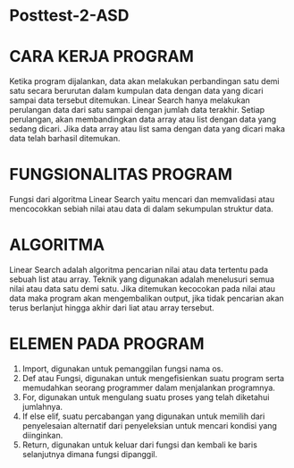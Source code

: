 # Posttest-2-ASD

# CARA KERJA PROGRAM
Ketika program dijalankan, data akan melakukan perbandingan satu demi satu secara berurutan dalam kumpulan data dengan data yang dicari sampai data tersebut ditemukan. Linear Search hanya melakukan perulangan data dari satu sampai dengan jumlah data terakhir. Setiap perulangan, akan membandingkan data array atau list dengan data yang sedang dicari. Jika data array atau list sama dengan data yang dicari maka data telah barhasil ditemukan.  

# FUNGSIONALITAS PROGRAM
Fungsi dari algoritma Linear Search yaitu mencari dan memvalidasi atau mencocokkan sebiah nilai atau data di dalam sekumpulan struktur data.

# ALGORITMA
Linear Search adalah algoritma pencarian nilai atau data tertentu pada sebuah list atau array. Teknik yang digunakan adalah menelusuri semua nilai atau data satu demi satu. Jika ditemukan kecocokan pada nilai atau data maka program akan mengembalikan output, jika tidak pencarian akan terus berlanjut hingga akhir dari liat atau array tersebut. 

# ELEMEN PADA PROGRAM
1.	Import, digunakan untuk pemanggilan fungsi nama os.
2.	Def atau Fungsi, digunakan untuk mengefisienkan suatu program serta memudahkan seorang programmer dalam menjalankan programnya. 
3.	For, digunakan untuk mengulang suatu proses yang telah diketahui jumlahnya.  
4.	If else elif, suatu percabangan yang digunakan untuk memilih dari penyelesaian alternatif dari penyeleksian untuk mencari kondisi yang diinginkan.
5.	Return, digunakan untuk keluar dari fungsi dan kembali ke baris selanjutnya dimana fungsi dipanggil. 
